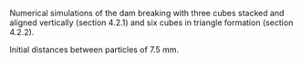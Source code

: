 Numerical simulations of the dam breaking with three cubes stacked and aligned vertically (section 4.2.1) and six cubes in triangle formation (section 4.2.2).

Initial distances between particles of 7.5 mm.
